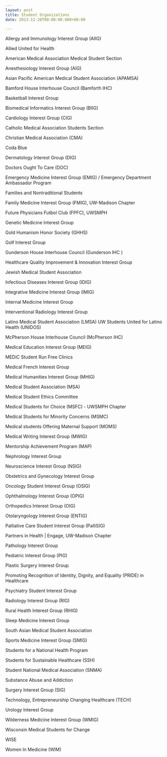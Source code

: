 ```yaml
---
layout: post
title: Student Organizations
date: 2013-12-28T00:00:00.000+00:00

---
```

Allergy and Immunology Interest Group (AIIG)

Allied United for Health

American Medical Association Medical Student Section

Anesthesiology Interest Group (AIG)

Asian Pacific American Medical Student Association (APAMSA)

Bamford House Interhouse Council (Bamforth IHC)

Basketball Interest Group

Biomedical Informatics Interest Group (BIIG)

Cardiology Interest Group (CIG)

Catholic Medical Association Students Section

Christian Medical Association (CMA)

Coda Blue

Dermatology Interest Group (DIG)

Doctors Ought To Care (DOC)

Emergency Medicine Interest Group (EMIG) / Emergency Department Ambassador Program

Families and Nontraditional Students

Family Medicine Interest Group (FMIG), UW-Madison Chapter

Future Physicians Futbol Club (FPFC), UWSMPH

Genetic Medicine Interest Group

Gold Humanism Honor Society (GHHS)

Golf Interest Group

Gunderson House Interhouse Council (Gunderson IHC )

Healthcare Quality Improvement & Innovation Interest Group

Jewish Medical Student Association

Infectious Diseases Interest Group (IDIG)

Integrative Medicine Interest Group (IMIG)

Internal Medicine Interest Group

Interventional Radiology Interest Group

Latino Medical Student Association (LMSA) UW Students United for Latino Health (UNIDOS)

McPherson House Interhouse Council (McPherson IHC)

Medical Education Interest Group (MEIG)

MEDiC Student Run Free Clinics

Medical French Interest Group

Medical Humanities Interest Group (MHIG)

Medical Student Association (MSA)

Medical Student Ethics Committee

Medical Students for Choice (MSFC) - UWSMPH Chapter

Medical Students for Minority Concerns (MSMC)

Medical students Offering Maternal Support (MOMS)

Medical Writing Interest Group (MWIG)

Mentorship Achievement Program (MAP)

Nephrology Interest Group

Neuroscience Interest Group (NSIG)

Obstetrics and Gynecology Interest Group

Oncology Student Interest Group (OSIG)

Ophthalmology Interest Group (OPIG)

Orthopedics Interest Group (OIG)

Otolaryngology Interest Group (ENTIG)

Palliative Care Student Interest Group (PalliSIG)

Partners in Health | Engage, UW-Madison Chapter

Pathology Interest Group

Pediatric Interest Group (PIG)

Plastic Surgery Interest Group

Promoting Recognition of Identity, Dignity, and Equality (PRIDE) in Healthcare

Psychiatry Student Interest Group

Radiology Interest Group (RIG)

Rural Health Interest Group (RHIG)

Sleep Medicine Interest Group

South Asian Medical Student Association

Sports Medicine Interest Group (SMIG)

Students for a National Health Program

Students for Sustainable Healthcare (SSH)

Student National Medical Association (SNMA)

Substance Abuse and Addiction

Surgery Interest Group (SIG)

Technology, Entrepreneurship Changing Healthcare (TECH)

Urology Interest Group

Wilderness Medicine Interest Group (WMIG)

Wisconsin Medical Students for Change

WISE

Women In Medicine (WIM)